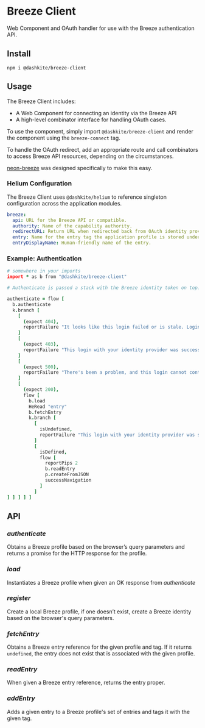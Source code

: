 # Breeze Client

Web Component and OAuth handler for use with the Breeze authentication API.

## Install

```
npm i @dashkite/breeze-client
```

## Usage

The Breeze Client includes:

- A Web Component for connecting an identity via the Breeze API
- A high-level combinator interface for handling OAuth cases.

To use the component, simply import `@dashkite/breeze-client` and render the component using the `breeze-connect` tag.

To handle the OAuth redirect, add an appropriate route and call combinators to access Breeze API resources, depending on the circumstances.

[neon-breeze](https://github.com/dashkite/neon-breeze) was designed specifically to make this easy.

### Helium Configuration

The Breeze Client uses `@dashkite/helium` to reference singleton configuration across the application modules.

```yaml
breeze:
  api: URL for the Breeze API or compatible.
  authority: Name of the capability authority.
  redirectURL: Return URL when redirected back from OAuth identity provider.
  entry: Name for the entry tag the application profile is stored under.
  entryDisplayName: Human-friendly name of the entry.
```

### Example: Authentication

```coffeescript
# somewhere in your imports
import * as b from "@dashkite/breeze-client"

# Authenticate is passed a stack with the Breeze identity token on top.

authenticate = flow [
  b.authenticate
  k.branch [
    [
      (expect 404),
      reportFailure "It looks like this login failed or is stale. Login with your identity provider to try again."
    ]
    [
      (expect 403),
      reportFailure "This login with your identity provider was successful, but it looks like you haven't connected it with your profile. Using a device with your existing profile, connect your profile to allow login across devices."
    ]
    [
      (expect 500),
      reportFailure "There's been a problem, and this login cannot continue."
    ]
    [
      (expect 200),
      flow [
        b.load
        HeRead "entry"
        b.fetchEntry
        k.branch [
          [
            isUndefined,
            reportFailure "This login with your identity provider was successful, but it looks like there isn't a profile connected to it. Using a logged in device, connect your profile to allow login across devices."
          ]
          [
            isDefined,
            flow [
              reportPips 2
              b.readEntry
              p.createFromJSON
              successNavigation
            ]
          ]
] ] ] ] ]
```

## API

### *authenticate*

Obtains a Breeze profile based on the browser’s query parameters and returns a promise for the HTTP response for the profile.

### *load*

Instantiates a Breeze profile when given an OK response from *authenticate*

### *register*

Create a local Breeze profile, if one doesn’t exist, create a Breeze identity based on the browser's query parameters.

### *fetchEntry*

Obtains a Breeze entry reference for the given profile and tag. If it returns `undefined`, the entry does not exist that is associated with the given profile.

### *readEntry*

When given a Breeze entry reference, returns the entry proper.

### *addEntry*

Adds a given entry to a Breeze profile's set of entries and tags it with the given tag.
